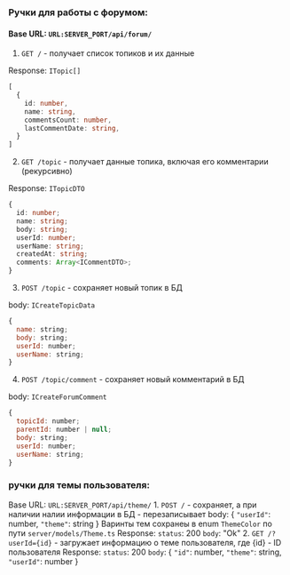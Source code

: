 ### Ручки для работы с форумом:

#### Base URL: `URL:SERVER_PORT/api/forum/`

1. `GET /` - получает список топиков и их данные

Response: `ITopic[]`
```ts
[
  {
    id: number,
    name: string,
    commentsCount: number,
    lastCommentDate: string,
  }
]
```

2. `GET /topic` - получает данные топика, включая его комментарии (рекурсивно)

Response: `ITopicDTO`
```ts
{
  id: number;
  name: string;
  body: string;
  userId: number;
  userName: string;
  createdAt: string;
  comments: Array<ICommentDTO>;
}
```

3. `POST /topic` - сохраняет новый топик в БД

body: `ICreateTopicData`
```javascript
{
  name: string;
  body: string;
  userId: number;
  userName: string;
}
```

4. `POST /topic/comment` - сохраняет новый комментарий в БД

body: `ICreateForumComment`
```javascript
{
  topicId: number;
  parentId: number | null;
  body: string;
  userId: number;
  userName: string;
}
```
### ручки для темы пользователя:

Base URL: `URL:SERVER_PORT/api/theme/`
    1. `POST /` - сохраняет, а при наличии налии информации в БД - перезаписывает
        body:
        {
           `"userId"`: number,
            `"theme"`: string
        }
        Варинты тем сохранеы в enum `ThemeColor` по пути `server/models/Theme.ts`
        Response:   `status`: 200
                    `body`: "Ok"
    2. `GET /?userId={id}` - загружает информацию о теме пользователя, где {id} - ID пользователя
        Response:   `status`: 200
                    `body`: {
                                `"id"`: number,
                                `"theme"`: string,
                                `"userId"`: number
                            }
